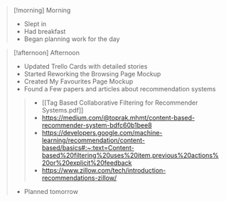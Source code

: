 
> [!morning] Morning
> - Slept in
> - Had breakfast
> - Began planning work for the day


> [!afternoon] Afternoon
> - Updated Trello Cards with detailed stories
> - Started Reworking the Browsing Page Mockup
> - Created My Favourites Page Mockup
> - Found a Few papers and articles about recommendation systems
>> - [[Tag Based Collaborative Filtering for Recommender Systems.pdf]]
>> - https://medium.com/@toprak.mhmt/content-based-recommender-system-bdfc60b1bee8
>> - https://developers.google.com/machine-learning/recommendation/content-based/basics#:~:text=Content-based%20filtering%20uses%20item,previous%20actions%20or%20explicit%20feedback
>> - https://www.zillow.com/tech/introduction-recommendations-zillow/
> - Planned tomorrow
